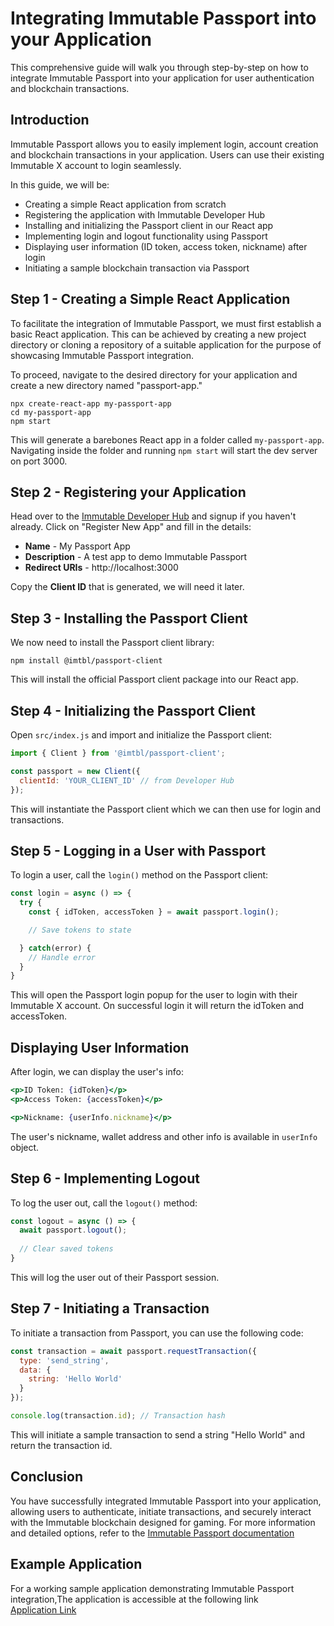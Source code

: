 # Integrating Immutable Passport into your Application

This comprehensive guide will walk you through step-by-step on how to integrate Immutable Passport into your application for user authentication and blockchain transactions.

## Introduction

Immutable Passport allows you to easily implement login, account creation and blockchain transactions in your application. Users can use their existing Immutable X account to login seamlessly. 

In this guide, we will be:

- Creating a simple React application from scratch
- Registering the application with Immutable Developer Hub 
- Installing and initializing the Passport client in our React app
- Implementing login and logout functionality using Passport
- Displaying user information (ID token, access token, nickname) after login
- Initiating a sample blockchain transaction via Passport

## Step 1 - Creating a Simple React Application

To facilitate the integration of Immutable Passport, we must first establish a basic React application. This can be achieved by creating a new project directory or cloning a repository of a suitable application for the purpose of showcasing Immutable Passport integration. 

To proceed, navigate to the desired directory for your application and create a new directory named "passport-app."

```
npx create-react-app my-passport-app
cd my-passport-app
npm start
```

This will generate a barebones React app in a folder called `my-passport-app`. Navigating inside the folder and running `npm start` will start the dev server on port 3000.

## Step 2 - Registering your Application 

Head over to the [Immutable Developer Hub](https://hub.immutable.com/) and signup if you haven't already. Click on "Register New App" and fill in the details:

- **Name** - My Passport App 
- **Description** - A test app to demo Immutable Passport
- **Redirect URIs** - http://localhost:3000

Copy the **Client ID** that is generated, we will need it later.

## Step 3 - Installing the Passport Client

We now need to install the Passport client library:

```
npm install @imtbl/passport-client
```

This will install the official Passport client package into our React app.

## Step 4 - Initializing the Passport Client

Open `src/index.js` and import and initialize the Passport client:

```js
import { Client } from '@imtbl/passport-client';

const passport = new Client({
  clientId: 'YOUR_CLIENT_ID' // from Developer Hub
});
```

This will instantiate the Passport client which we can then use for login and transactions.

## Step 5 - Logging in a User with Passport

To login a user, call the `login()` method on the Passport client:

```js
const login = async () => {
  try {
    const { idToken, accessToken } = await passport.login();  

    // Save tokens to state

  } catch(error) {
    // Handle error
  }
}
```

This will open the Passport login popup for the user to login with their Immutable X account. On successful login it will return the idToken and accessToken.

## Displaying User Information

After login, we can display the user's info:

```jsx
<p>ID Token: {idToken}</p>
<p>Access Token: {accessToken}</p>

<p>Nickname: {userInfo.nickname}</p> 
```

The user's nickname, wallet address and other info is available in `userInfo` object.

## Step 6 - Implementing Logout

To log the user out, call the `logout()` method:

```js
const logout = async () => {
  await passport.logout();
  
  // Clear saved tokens
}
```

This will log the user out of their Passport session.

## Step 7 - Initiating a Transaction

To initiate a transaction from Passport, you can use the following code:

```js
const transaction = await passport.requestTransaction({
  type: 'send_string',
  data: {
    string: 'Hello World'
  } 
});

console.log(transaction.id); // Transaction hash
```

This will initiate a sample transaction to send a string "Hello World" and return the transaction id.

## Conclusion

You have successfully integrated Immutable Passport into your application, allowing users to authenticate, initiate transactions, and securely interact with the Immutable blockchain designed for gaming. For more information and detailed options, refer to the [Immutable Passport documentation](https://docs.immutable.com/docs/zkevm/get-started/)

## Example Application
For a working sample application demonstrating Immutable Passport integration,The application is accessible at the following link \
[Application Link](https://calculator-9bbfd.web.app/)
